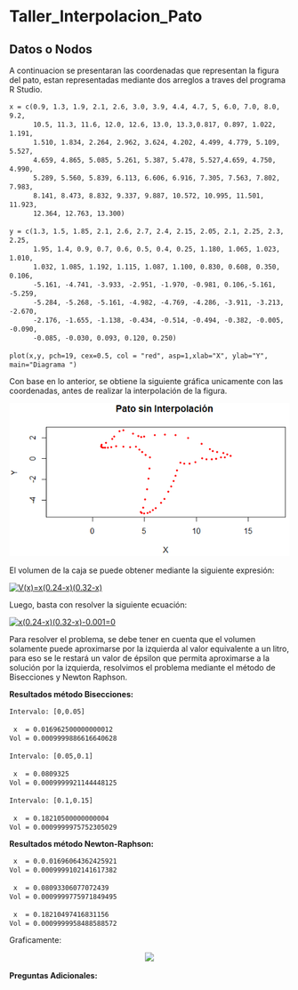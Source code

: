 # Taller_Interpolacion_Pato
## Datos o Nodos
A continuacion se presentaran las coordenadas que representan la figura del pato, estan representadas mediante dos arreglos a traves del programa R Studio.
```
x = c(0.9, 1.3, 1.9, 2.1, 2.6, 3.0, 3.9, 4.4, 4.7, 5, 6.0, 7.0, 8.0, 9.2, 
      10.5, 11.3, 11.6, 12.0, 12.6, 13.0, 13.3,0.817, 0.897, 1.022, 1.191,
      1.510, 1.834, 2.264, 2.962, 3.624, 4.202, 4.499, 4.779, 5.109, 5.527,
      4.659, 4.865, 5.085, 5.261, 5.387, 5.478, 5.527,4.659, 4.750, 4.990, 
      5.289, 5.560, 5.839, 6.113, 6.606, 6.916, 7.305, 7.563, 7.802, 7.983,
      8.141, 8.473, 8.832, 9.337, 9.887, 10.572, 10.995, 11.501, 11.923, 
      12.364, 12.763, 13.300)

y = c(1.3, 1.5, 1.85, 2.1, 2.6, 2.7, 2.4, 2.15, 2.05, 2.1, 2.25, 2.3, 2.25,
      1.95, 1.4, 0.9, 0.7, 0.6, 0.5, 0.4, 0.25, 1.180, 1.065, 1.023, 1.010, 
      1.032, 1.085, 1.192, 1.115, 1.087, 1.100, 0.830, 0.608, 0.350, 0.106, 
      -5.161, -4.741, -3.933, -2.951, -1.970, -0.981, 0.106,-5.161, -5.259, 
      -5.284, -5.268, -5.161, -4.982, -4.769, -4.286, -3.911, -3.213, -2.670,
      -2.176, -1.655, -1.138, -0.434, -0.514, -0.494, -0.382, -0.005, -0.090,
      -0.085, -0.030, 0.093, 0.120, 0.250)
      
plot(x,y, pch=19, cex=0.5, col = "red", asp=1,xlab="X", ylab="Y", main="Diagrama ")

```
Con base en lo anterior, se obtiene la siguiente gráfica unicamente con las coordenadas, antes de realizar la interpolación de la figura.

<p align="center">
  <img src="coordenadas.png">
</p>

El volumen de la caja se puede obtener mediante la siguiente expresión:

<a href="https://www.codecogs.com/eqnedit.php?latex=V(x)=x(0.24-x)(0.32-x)" target="_blank"><img src="https://latex.codecogs.com/gif.latex?V(x)=x(0.24-x)(0.32-x)" title="V(x)=x(0.24-x)(0.32-x)" /></a>

Luego, basta con resolver la siguiente ecuación: 

<a href="https://www.codecogs.com/eqnedit.php?latex=V(x)=x(0.24-x)(0.32-x)" target="_blank"><img src="https://latex.codecogs.com/gif.latex?x(0.24-x)(0.32-x)-0.001=0" title="x(0.24-x)(0.32-x)-0.001=0" /></a>

Para resolver el problema, se debe tener en cuenta que el volumen solamente puede aproximarse por la izquierda al valor equivalente a un litro, para eso se le restará un valor de épsilon que permita aproximarse a la solución por la izquierda, resolvimos el problema mediante el método de Bisecciones y Newton Raphson. 

**Resultados método Bisecciones:** 

```
Intervalo: [0,0.05]

 x  = 0.016962500000000012
Vol = 0.0009999886616640628

Intervalo: [0.05,0.1]

 x  = 0.0809325
Vol = 0.0009999921144448125

Intervalo: [0.1,0.15]

 x  = 0.18210500000000004
Vol = 0.0009999975752305029

```

**Resultados método Newton-Raphson:** 
```
 x  = 0.0.01696064362425921
Vol = 0.0009999102141617382

 x  = 0.08093306077072439
Vol = 0.0009999775971849495

 x  = 0.18210497416831156
Vol = 0.0009999958488588572

```

Graficamente: 

<p align="center">
  <img src="f2.png">
</p>

**Preguntas Adicionales:**
